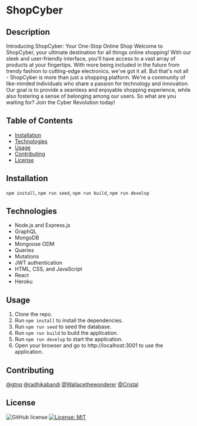 # ShopCyber

## Description
Introducing ShopCyber: Your One-Stop Online Shop
Welcome to ShopCyber, your ultimate destination for all things online shopping! With our sleek and user-friendly interface, you'll have access to a vast array of products at your fingertips. With more being included in the future from trendy fashion to cutting-edge electronics, we've got it all.
But that's not all - ShopCyber is more than just a shopping platform. We're a community of like-minded individuals who share a passion for technology and innovation. Our goal is to provide a seamless and enjoyable shopping experience, while also fostering a sense of belonging among our users. So what are you waiting for? Join the Cyber Revolution today!

## Table of Contents

- [Installation](#installation)
- [Technologies](#technologies)
- [Usage](#usage)
- [Contributing](#contributing)
- [License](#license)

## Installation

`npm install`, `npm run seed`, `npm run build`, `npm run develop`

## Technologies

  - Node.js and Express.js
  - GraphQL
  - MongoDB
  - Mongoose ODM
  - Queries
  - Mutations
  - JWT authentication
  - HTML, CSS, and JavaScript
  - React
  - Heroku 

## Usage

1. Clone the repo.
2. Run `npm install` to install the dependencies.
3. Run `npm run seed` to seed the database.
4. Run `npm run build` to build the application.
5. Run `npm run develop` to start the application.
6. Open your browser and go to http://localhost:3001 to use the application.

## Contributing

[@gtnq](https://github.com/gtnq)
[@radhikabandi](https://github.com/radhikabandi)
[@Wallacethewonderer](https://github.com/Wallacethewonderer)
[@Cristal](https://github.com/Slfdspln)

## License

![GitHub license](https://img.shields.io/badge/license-MIT-blue.svg)
[![License: MIT](https://img.shields.io/badge/License-MIT-yellow.svg)](https://choosealicense.com/licenses)
